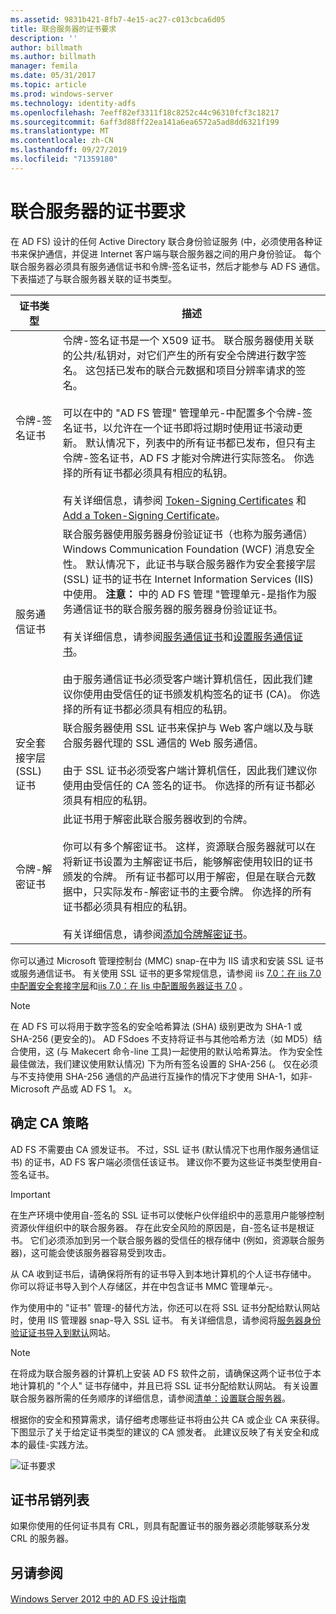 ```yaml
---
ms.assetid: 9831b421-8fb7-4e15-ac27-c013cbca6d05
title: 联合服务器的证书要求
description: ''
author: billmath
ms.author: billmath
manager: femila
ms.date: 05/31/2017
ms.topic: article
ms.prod: windows-server
ms.technology: identity-adfs
ms.openlocfilehash: 7eeff82ef3311f18c8252c44c96310fcf3c18217
ms.sourcegitcommit: 6aff3d88ff22ea141a6ea6572a5ad8dd6321f199
ms.translationtype: MT
ms.contentlocale: zh-CN
ms.lasthandoff: 09/27/2019
ms.locfileid: "71359180"
---
```

# <a name="certificate-requirements-for-federation-servers"></a>联合服务器的证书要求

在 AD FS\) 设计的任何 Active Directory 联合身份验证服务 \(中，必须使用各种证书来保护通信，并促进 Internet 客户端与联合服务器之间的用户身份验证。 每个联合服务器必须具有服务通信证书和令牌\-签名证书，然后才能参与 AD FS 通信。 下表描述了与联合服务器关联的证书类型。  
  
|证书类型|描述|  
|--------------------|---------------|  
|令牌\-签名证书|令牌\-签名证书是一个 X509 证书。 联合服务器使用关联的公共\/私钥对，对它们产生的所有安全令牌进行数字签名。 这包括已发布的联合元数据和项目分辨率请求的签名。<br /><br />可以在中的 "AD FS 管理" 管理单元\-中配置多个令牌\-签名证书，以允许在一个证书即将过期时使用证书滚动更新。 默认情况下，列表中的所有证书都已发布，但只有主令牌\-签名证书，AD FS 才能对令牌进行实际签名。 你选择的所有证书都必须具有相应的私钥。<br /><br />有关详细信息，请参阅 [Token-Signing Certificates](Token-Signing-Certificates.md) 和 [Add a Token-Signing Certificate](../../ad-fs/deployment/Add-a-Token-Signing-Certificate.md)。|  
|服务通信证书|联合服务器使用服务器身份验证证书（也称为服务通信） Windows Communication Foundation \(WCF\) 消息安全性。 默认情况下，此证书与联合服务器作为安全套接字层 \(SSL\) 证书的证书在 Internet Information Services \(IIS\)中使用。 **注意：** 中的 AD FS 管理 "管理单元\-是指作为服务通信证书的联合服务器的服务器身份验证证书。<br /><br />有关详细信息，请参阅[服务通信证书](Service-Communications-Certificates.md)和[设置服务通信证书](../../ad-fs/deployment/Set-a-Service-Communications-Certificate.md)。<br /><br />由于服务通信证书必须受客户端计算机信任，因此我们建议你使用由受信任的证书颁发机构签名的证书 \(CA\)。 你选择的所有证书都必须具有相应的私钥。|  
|安全套接字层 \(SSL\) 证书|联合服务器使用 SSL 证书来保护与 Web 客户端以及与联合服务器代理的 SSL 通信的 Web 服务通信。<br /><br />由于 SSL 证书必须受客户端计算机信任，因此我们建议你使用由受信任的 CA 签名的证书。 你选择的所有证书都必须具有相应的私钥。|  
|令牌\-解密证书|此证书用于解密此联合服务器收到的令牌。<br /><br />你可以有多个解密证书。 这样，资源联合服务器就可以在将新证书设置为主解密证书后，能够解密使用较旧的证书颁发的令牌。 所有证书都可以用于解密，但是在联合元数据中，只实际发布\-解密证书的主要令牌。 你选择的所有证书都必须具有相应的私钥。<br /><br />有关详细信息，请参阅[添加令牌解密证书](../../ad-fs/deployment/Add-a-Token-Decrypting-Certificate.md)。|  
  
你可以通过 Microsoft 管理控制台 \(MMC\) snap\-在中为 IIS 请求和安装 SSL 证书或服务通信证书。 有关使用 SSL 证书的更多常规信息，请参阅 iis [7.0：在 iis 7.0 中配置安全套接字层](https://go.microsoft.com/fwlink/?LinkID=108544)和[iis 7.0：在 Iis 中配置服务器证书 7.0](https://go.microsoft.com/fwlink/?LinkID=108545) 。  
  
> [!NOTE]  
> 在 AD FS 可以将用于数字签名的安全哈希算法 \(SHA\) 级别更改为 SHA\-1 或 SHA\-256 \(更安全的\)。 AD FSdoes 不支持将证书与其他哈希方法（如 MD5）结合使用，这 \(与 Makecert 命令\-line 工具\)一起使用的默认哈希算法。 作为安全性最佳做法，我们建议使用默认情况\) 下为所有签名设置的 SHA\-256 \(。 仅在必须与不支持使用 SHA\-256 通信的产品进行互操作的情况下才使用 SHA\-1，如非\-Microsoft 产品或 AD FS 1。 *x*。  
  
## <a name="determining-your-ca-strategy"></a>确定 CA 策略  
AD FS 不需要由 CA 颁发证书。 不过，SSL 证书 \(默认情况下也用作服务通信证书\) 的证书，AD FS 客户端必须信任该证书。 建议你不要为这些证书类型使用自\-签名证书。  
  
> [!IMPORTANT]  
> 在生产环境中使用自\-签名的 SSL 证书可以使帐户伙伴组织中的恶意用户能够控制资源伙伴组织中的联合服务器。 存在此安全风险的原因是，自\-签名证书是根证书。 它们必须添加到另一个联合服务器的受信任的根存储中 \(例如，资源联合服务器\)，这可能会使该服务器容易受到攻击。  
  
从 CA 收到证书后，请确保将所有的证书导入到本地计算机的个人证书存储中。 你可以将证书导入到个人存储区，并在中包含证书 MMC 管理单元\-。  
  
作为使用中的 "证书" 管理\-的替代方法，你还可以在将 SSL 证书分配给默认网站时，使用 IIS 管理器 snap\-导入 SSL 证书。 有关详细信息，请参阅将[服务器身份验证证书导入到默认](../../ad-fs/deployment/Import-a-Server-Authentication-Certificate-to-the-Default-Web-Site.md)网站。  
  
> [!NOTE]  
> 在将成为联合服务器的计算机上安装 AD FS 软件之前，请确保这两个证书位于本地计算机的 "个人" 证书存储中，并且已将 SSL 证书分配给默认网站。 有关设置联合服务器所需的任务顺序的详细信息，请参阅[清单：设置联合服务器](../../ad-fs/deployment/Checklist--Setting-Up-a-Federation-Server.md)。  
  
根据你的安全和预算需求，请仔细考虑哪些证书将由公共 CA 或企业 CA 来获得。 下图显示了关于给定证书类型的建议的 CA 颁发者。 此建议反映了有关安全和成本的最佳\-实践方法。  
  
![证书要求](media/adfs2_fedserver_certstory_1.png)  
  
## <a name="certificate-revocation-lists"></a>证书吊销列表  
如果你使用的任何证书具有 CRL，则具有配置证书的服务器必须能够联系分发 CRL 的服务器。  
  
## <a name="see-also"></a>另请参阅
[Windows Server 2012 中的 AD FS 设计指南](AD-FS-Design-Guide-in-Windows-Server-2012.md)
